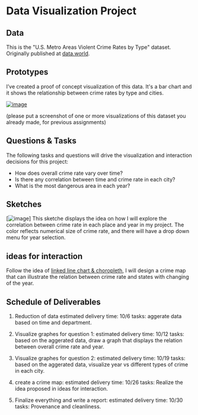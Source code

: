 # Data Visualization Project

## Data
This is the "U.S. Metro Areas Violent Crime Rates by Type" dataset. Originally published at [data.world](https://data.world/carlvlewis/u-s-metro-areas-violent-crime-rates-by-type-1970-2015). 

## Prototypes

I’ve created a proof of concept visualization of this data. It's a bar chart  and it shows the relationship between crime rates by type and cities.

[![image](https://user-images.githubusercontent.com/44675597/65655739-3cb03400-dfeb-11e9-9681-a7d6c6f38142.png)](https://beta.vizhub.com/yyaaa1/51d8e4ac85ba43a8b8924ec4ab674892)

(please put a screenshot of one or more visualizations of this dataset you already made, for previous assignments)

## Questions & Tasks

The following tasks and questions will drive the visualization and interaction decisions for this project:

 * How does overall crime rate vary over time?
 * Is there any correlation between time and crime rate in each city?
 * What is the most dangerous area in each year?
 

## Sketches

[![image](https://user-images.githubusercontent.com/44675597/65656505-10e27d80-dfee-11e9-99a0-a05b74976e10.png)]
This sketche displays the idea on how I will explore the correlation between crime rate in each place and year in my project.
The color reflects numerical size of crime rate, and there will have a drop down menu for year selection.

## ideas for interaction
Follow the idea of [linked line chart & choropleth](http://curran.github.io/model/examples/d3LinkedChoropleth/), I will design a crime map that can illustrate the relation between crime rate and states with changing of the year. 

## Schedule of Deliverables
1. Reduction of data 
estimated delivery time: 10/6
tasks:
aggerate data based on time and department.

2. Visualize graphes for question 1:
estimated delivery time: 10/12
tasks:
based on the aggerated data, draw a graph that displays the relation between overall crime rate and year.

3. Visualize graphes for question 2:
estimated delivery time: 10/19
tasks:
based on the aggerated data, visualize year vs different types of crime in each city.

4. create a crime map:
estimated delivery time: 10/26
tasks:
Realize the idea proposed in ideas for interaction.

5. Finalize everything and write a report:
estimated delivery time: 10/30
tasks:
Provenance and cleanliness.



